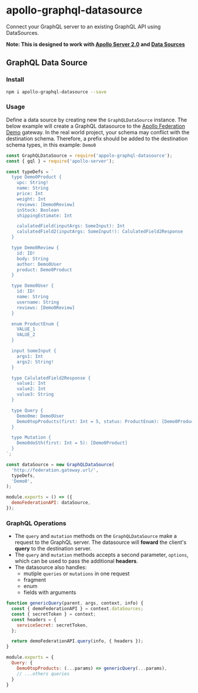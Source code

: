 # apollo-graphql-datasource

Connect your GraphQL server to an existing GraphQL API using DataSources.

**Note: This is designed to work with  [Apollo Server 2.0](https://www.apollographql.com/docs/apollo-server/whats-new.html) and [Data Sources](https://www.apollographql.com/docs/apollo-server/features/data-sources.html)**

## GraphQL Data Source

### Install

```sh
npm i apollo-graphql-datasource --save
```

### Usage

Define a data source by creating new the `GraphQLDataSource` instance. The below example will create a GraphQL datasource to the [Apollo Federation Demo](https://github.com/apollographql/federation-demo) gateway. In the real world project, your schema may conflict with the destination schema. Therefore, a prefix should be added to the destination schema types, in this example: `Demo0`

```js
const GraphQLDataSource = require('appolo-graphql-datasource');
const { gql } = require('apollo-server');

const typeDefs = `
  type Demo0Product {
    upc: String!
    name: String
    price: Int
    weight: Int
    reviews: [Demo0Review]
    inStock: Boolean
    shippingEstimate: Int

    calulatedField(inputArgs: SomeInput): Int
    calulatedField2(inputArgs: SomeInput!): CalulatedField2Response
  }

  type Demo0Review {
    id: ID!
    body: String
    author: Demo0User
    product: Demo0Product
  }

  type Demo0User {
    id: ID!
    name: String
    username: String
    reviews: [Demo0Review]
  }

  enum ProductEnum {
    VALUE_1
    VALUE_2
  }

  input SomeInput {
    args1: Int
    args2: String!
  }

  type CalulatedField2Response {
    value1: Int
    value2: Int
    value3: String
  }

  type Query {
    Demo0me: Demo0User
    Demo0topProducts(first: Int = 5, status: ProductEnum): [Demo0Product]
  }

  type Mutation {
    Demo0doSth(first: Int = 5): [Demo0Product]
  }
`;

const dataSource = new GraphQLDataSource(
  'http://federation.gateway.url/',
  typeDefs,
  'Demo0',
);

module.exports = () => ({
  demoFederationAPI: dataSource,
});
```

### GraphQL Operations

- The `query` and `mutation` methods on the `GraphQLDataSource` make a request to the GraphQL server. The datasource will **foward** the client's **query** to the destination server.
- The `query` and `mutation` methods accepts a second parameter, `options`, which can be used to pass the additional **headers**.
- The datasource also handles:
  - mutiple `queries` or `mutations` in one request
  - fragment
  - enum
  - fields with arguments

```js
function genericQuery(parent, args, context, info) {
  const { demoFederationAPI } = context.dataSources;
  const { secretToken } = context;
  const headers = {
    serviceSecret: secretToken,
  };

  return demoFederationAPI.query(info, { headers });
}

module.exports = {
  Query: {
    Demo0topProducts: (...params) => genericQuery(...params),
    // ...others queries
  }
}
```

